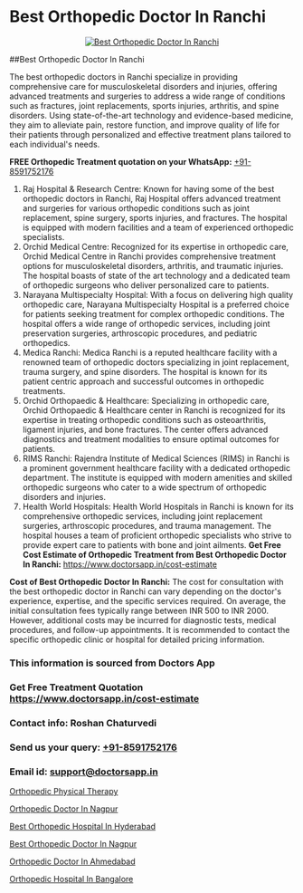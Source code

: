 # Best Orthopedic Doctor In Ranchi

<p align="center">
  <a href="https://doctorsapp.in">
    <img src="https://i.ibb.co/tqM3hNg/sqdqdqsddsa.png" alt="Best Orthopedic Doctor In Ranchi">
  </a>
</p>
##Best Orthopedic Doctor In Ranchi

The best orthopedic doctors in Ranchi specialize in providing comprehensive care for musculoskeletal disorders and injuries, offering advanced treatments and surgeries to address a wide range of conditions such as fractures, joint replacements, sports injuries, arthritis, and spine disorders. Using state-of-the-art technology and evidence-based medicine, they aim to alleviate pain, restore function, and improve quality of life for their patients through personalized and effective treatment plans tailored to each individual's needs.

**FREE Orthopedic Treatment quotation on your WhatsApp:**  [+91-8591752176](https://api.whatsapp.com/send?phone=8591752176)

1) Raj Hospital & Research Centre: Known for having some of the best orthopedic doctors in Ranchi, Raj Hospital offers advanced treatment and surgeries for various orthopedic conditions such as joint replacement, spine surgery, sports injuries, and fractures. The hospital is equipped with modern facilities and a team of experienced orthopedic specialists.
2) Orchid Medical Centre: Recognized for its expertise in orthopedic care, Orchid Medical Centre in Ranchi provides comprehensive treatment options for musculoskeletal disorders, arthritis, and traumatic injuries. The hospital boasts of state of the art technology and a dedicated team of orthopedic surgeons who deliver personalized care to patients.
3) Narayana Multispecialty Hospital: With a focus on delivering high quality orthopedic care, Narayana Multispecialty Hospital is a preferred choice for patients seeking treatment for complex orthopedic conditions. The hospital offers a wide range of orthopedic services, including joint preservation surgeries, arthroscopic procedures, and pediatric orthopedics.
4) Medica Ranchi: Medica Ranchi is a reputed healthcare facility with a renowned team of orthopedic doctors specializing in joint replacement, trauma surgery, and spine disorders. The hospital is known for its patient centric approach and successful outcomes in orthopedic treatments.
5) Orchid Orthopaedic & Healthcare: Specializing in orthopedic care, Orchid Orthopaedic & Healthcare center in Ranchi is recognized for its expertise in treating orthopedic conditions such as osteoarthritis, ligament injuries, and bone fractures. The center offers advanced diagnostics and treatment modalities to ensure optimal outcomes for patients.
6) RIMS Ranchi: Rajendra Institute of Medical Sciences (RIMS) in Ranchi is a prominent government healthcare facility with a dedicated orthopedic department. The institute is equipped with modern amenities and skilled orthopedic surgeons who cater to a wide spectrum of orthopedic disorders and injuries.
7) Health World Hospitals: Health World Hospitals in Ranchi is known for its comprehensive orthopedic services, including joint replacement surgeries, arthroscopic procedures, and trauma management. The hospital houses a team of proficient orthopedic specialists who strive to provide expert care to patients with bone and joint ailments.
**Get Free Cost Estimate of Orthopedic Treatment from Best Orthopedic Doctor In Ranchi:** https://www.doctorsapp.in/cost-estimate

**Cost of Best Orthopedic Doctor In Ranchi:**
The cost for consultation with the best orthopedic doctor in Ranchi can vary depending on the doctor's experience, expertise, and the specific services required. On average, the initial consultation fees typically range between INR 500 to INR 2000. However, additional costs may be incurred for diagnostic tests, medical procedures, and follow-up appointments. It is recommended to contact the specific orthopedic clinic or hospital for detailed pricing information.

### This information is sourced from Doctors App 
### Get Free Treatment Quotation https://www.doctorsapp.in/cost-estimate
### Contact info: Roshan Chaturvedi 
### Send us your query: [+91-8591752176](https://api.whatsapp.com/send?phone=8591752176) 
### Email id: support@doctorsapp.in

[Orthopedic Physical Therapy](https://www.linkedin.com/pulse/orthopedic-physical-therapy-doctorsappin-yu0sc?trackingId=8l56wE%2FUQkPdoAsoO%2BfgSA%3D%3D&lipi=urn%3Ali%3Apage%3Ad_flagship3_company_admin%3BcTUR6naWQkWjeA%2BR15noZQ%3D%3D)

[Orthopedic Doctor In Nagpur](https://www.linkedin.com/pulse/orthopedic-doctor-nagpur-doctorsapp-dhaka-bslfe?trackingId=hVrnYy2ZDQgOSMCNJ0ZSdg%3D%3D&lipi=urn%3Ali%3Apage%3Ad_flagship3_company_admin%3Bo%2BosOGJBSO63YocmsfjAZA%3D%3D)

[Best Orthopedic Hospital In Hyderabad](https://medium.com/@vimalrana22/best-orthopedic-hospital-in-hyderabad-e7492a968a31)

[Best Orthopedic Doctor In Nagpur](https://medium.com/@vimalrana22/best-orthopedic-doctor-in-nagpur-828a7e80d2f9)

[Orthopedic Doctor In Ahmedabad](https://justacademyin.github.io/justacademy/orthopedic-doctor-in-ahmedabad)

[Orthopedic Hospital In Bangalore](https://justacademyin.github.io/justacademy/orthopedic-hospital-in-bangalore)

